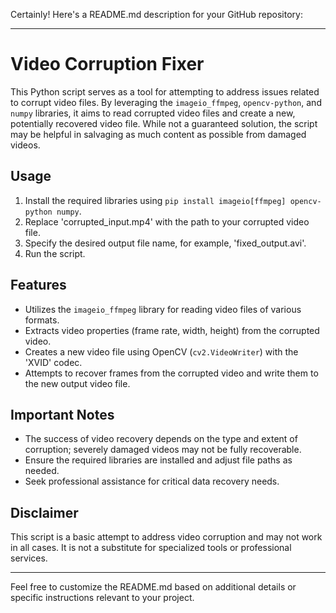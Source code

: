 Certainly! Here's a README.md description for your GitHub repository:

---

# Video Corruption Fixer

This Python script serves as a tool for attempting to address issues related to corrupt video files. By leveraging the `imageio_ffmpeg`, `opencv-python`, and `numpy` libraries, it aims to read corrupted video files and create a new, potentially recovered video file. While not a guaranteed solution, the script may be helpful in salvaging as much content as possible from damaged videos.

## Usage

1. Install the required libraries using `pip install imageio[ffmpeg] opencv-python numpy`.
2. Replace 'corrupted_input.mp4' with the path to your corrupted video file.
3. Specify the desired output file name, for example, 'fixed_output.avi'.
4. Run the script.

## Features

- Utilizes the `imageio_ffmpeg` library for reading video files of various formats.
- Extracts video properties (frame rate, width, height) from the corrupted video.
- Creates a new video file using OpenCV (`cv2.VideoWriter`) with the 'XVID' codec.
- Attempts to recover frames from the corrupted video and write them to the new output video file.

## Important Notes

- The success of video recovery depends on the type and extent of corruption; severely damaged videos may not be fully recoverable.
- Ensure the required libraries are installed and adjust file paths as needed.
- Seek professional assistance for critical data recovery needs.

## Disclaimer

This script is a basic attempt to address video corruption and may not work in all cases. It is not a substitute for specialized tools or professional services.

---

Feel free to customize the README.md based on additional details or specific instructions relevant to your project.
